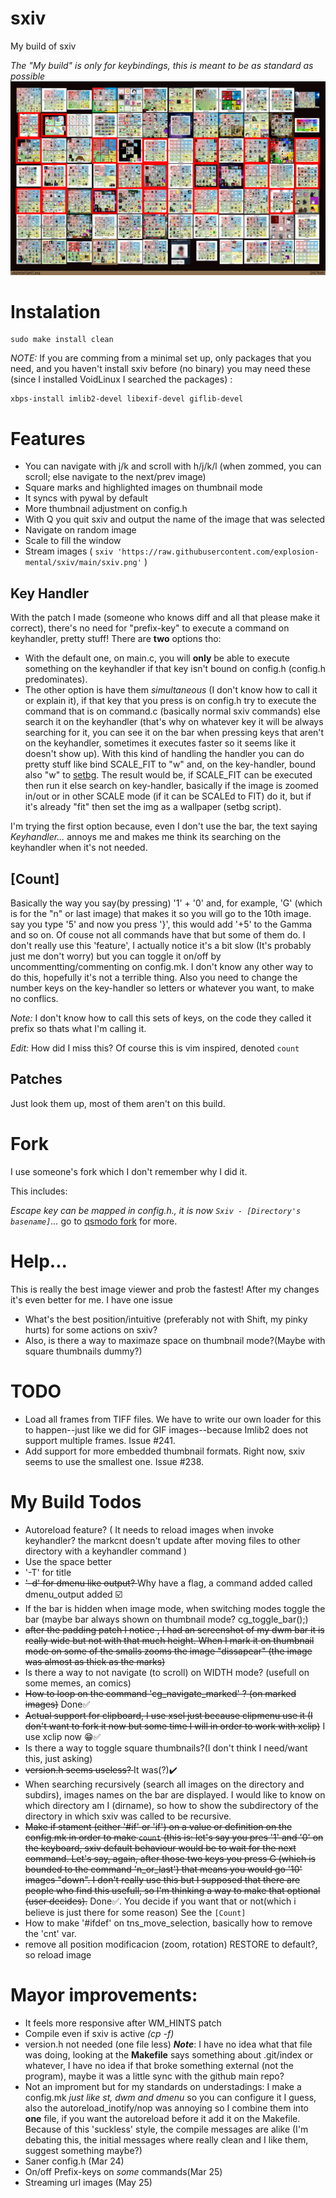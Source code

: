 # sxiv
My build of sxiv

_The "My build" is only for keybindings, this is meant to be as standard as possible_
![Image](sxiv.png "sxiv")

# Instalation
```
sudo make install clean
```

_NOTE:_ If you are comming from a minimal set up, only packages that you need, and you haven't install sxiv before (no binary) you may need these (since I installed VoidLinux I searched the packages) :
```
xbps-install imlib2-devel libexif-devel giflib-devel
```

# Features

* You can navigate with j/k and scroll with h/j/k/l (when zommed, you can scroll; else navigate to the next/prev image)
* Square marks and highlighted images on thumbnail mode
* It syncs with pywal by default
* More thumbnail adjustment on config.h
* With Q you quit sxiv and output the name of the image that was selected
* Navigate on random image
* Scale to fill the window
* Stream images ( `sxiv 'https://raw.githubusercontent.com/explosion-mental/sxiv/main/sxiv.png'` )

## Key Handler
With the patch I made (someone who knows diff and all that please make it correct), there's no need for "prefix-key" to execute a command on keyhandler, pretty stuff!
There are **two** options tho:
* With the default one, on main.c, you will **only** be able to execute something on the keyhandler if that key isn't bound on config.h (config.h predominates).
* The other option is have them _simultaneous_ (I don't know how to call it or explain it), if that key that you press is on config.h try to execute the command that is on command.c (basically normal sxiv commands) else search it on the keyhandler (that's why on whatever key it will be always searching for it, you can see it on the bar when pressing keys that aren't on the keyhandler, sometimes it executes faster so it seems like it doesn't show up). With this kind of handling the handler you can do pretty stuff like bind SCALE_FIT to "w" and, on the key-handler, bound also "w" to [setbg](https://github.com/explosion-mental/scripts/blob/main/setbg). The result would be, if SCALE_FIT can be executed then run it else search on key-handler, basically if the image is zoomed in/out or in other SCALE mode (if it can be SCALEd to FIT) do it, but if it's already "fit" then set the img as a wallpaper (setbg script).

I'm trying the first option because, even I don't use the bar, the text saying _Keyhandler..._ annoys me and makes me think its searching on the keyhandler when it's not needed.

## [Count]
Basically the way you say(by pressing) '1' + '0' and, for example, 'G' (which is for the "n" or last image) that makes it so you will go to the 10th image. say you type '5' and now you press '}', this would add '+5' to the Gamma and so on. Of couse not all commands have that but some of them do. I don't really use this 'feature', I actually notice it's a bit slow (It's probably just me don't worry) but you can toggle it on/off by uncommentting/commenting on config.mk. I don't know any other way to do this, hopefully it's not a terrible thing. Also you need to change the number keys on the key-handler so letters or whatever you want, to make no conflics.

_Note:_ I don't know how to call this sets of keys, on the code they called it prefix so thats what I'm calling it.

_Edit:_ How did I miss this? Of course this is vim inspired, denoted `count`


## Patches
Just look them up, most of them aren't on this build.

# Fork
I use someone's fork which I don't remember why I did it.

This includes:

_Escape key can be mapped in config.h., it is now `Sxiv - [Directory's basename]`..._ go to [qsmodo fork](https://github.com/qsmodo/sxiv/commits/master) for more.

# Help...
This is really the best image viewer and prob the fastest! After my changes it's even better for me. I have one issue
- What's the best position/intuitive (preferably not with Shift, my pinky hurts) for some actions on sxiv?
- Also, is there a way to maximaze space on thumbnail mode?(Maybe with square thumbnails dummy?)

# TODO
- Load all frames from TIFF files. We have to write our own loader for this to
  happen--just like we did for GIF images--because Imlib2 does not support
  multiple frames. Issue #241.
- Add support for more embedded thumbnail formats. Right now, sxiv seems to use
  the smallest one. Issue #238.

# My Build Todos

- Autoreload feature? ( It needs to reload images when invoke keyhandler? the markcnt doesn't update after moving files to other directory with a keyhandler command )
- Use the space better
- '-T' for title
- <s> '-d' for dmenu like output? </s> Why have a flag, a command added called dmenu_output added ☑️
- If the bar is hidden when image mode, when switching modes toggle the bar (maybe bar always shown on thumbnail mode? 	cg_toggle_bar();)
- <s>after the padding patch I notice , I had an screenshot of my dwm bar it is really wide but not with that much height. When I mark it on thumbnail mode on some of the smalls zooms the image "dissapear" (the image was almost as thick as the marks)</s>
- Is there a way to not navigate (to scroll) on WIDTH mode? (usefull on some memes, an comics)
- <s>How to loop on the command 'cg_navigate_marked' ? (on marked images)</s> Done✅
- <s>Actual support for clipboard, I use xsel just because clipmenu use it (I don't want to fork it now but some time I will in order to work with xclip)</s> I use xclip now 😁✅
- Is there a way to toggle square thumbnails?(I don't think I need/want this, just asking)
- <s> version.h seems useless? </s> It was(?)✔️
- When searching recursively (search all images on the directory and subdirs), images names on the bar are displayed. I would like to know on which directory am I (dirname), so how to show the subdirectory of the directory in which sxiv was called to be recursive.
- <s>Make if stament (either '#if' or 'if') on a value or definition on the config.mk in order to make `count` (this is: let's say you pres '1' and '0' on the keyboard, sxiv default behaviour would be to wait for the next command. Let's say, again, after those two keys you press G (which is bounded to the command 'n_or_last') that means you would go '10' images "down". I don't really use this but I supposed that there are people who find this usefull, so I'm thinking a way to make that optional (user decides).</s> Done✅. You decide if you want that or not(which i believe is just there for some reason) See the `[Count]`
- How to make '#ifdef' on tns_move_selection, basically how to remove the 'cnt' var.
- remove all position modificacion (zoom, rotation) RESTORE to default?, so reload image

# Mayor improvements:
- It feels more responsive after WM_HINTS patch
- Compile even if sxiv is active _(cp -f)_
- version.h not needed (one file less) _**Note**_: I have no idea what that file was doing, looking at the **Makefile** says something about .git/index or whatever, I have no idea if that broke something external (not the program), maybe it was a little sync with the github main repo?
- Not an improment but for my standards on understadings: I make a config.mk _just like st, dwm and dmenu_ so you can configure it I guess, also the autoreload_inotify/nop was annoying so I combine them into **one** file, if you want the autoreload before it add it on the Makefile. Because of this 'suckless' style, the compile messages are alike (I'm debating this, the initial messages where really clean and I like them, suggest something maybe?)
- Saner config.h (Mar 24)
- On/off Prefix-keys on *some* commands(Mar 25)
- Streaming url images (May 25)
